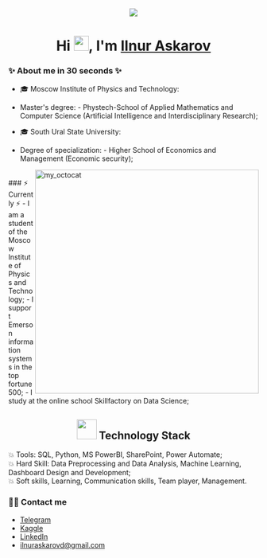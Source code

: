 <!-- <h1 align="center">Hi <img src="https://imgur.com/CTPzCrS.gif" height=30px width=30px>, I'm Aniket Kumar</h1> -->
<h1 align="center">
  <a href="https://git.io/typing-svg">
    <img src="https://readme-typing-svg.herokuapp.com/?lines=Hello,+There!+👋;Thanks+for+visiting+😊;Nice+to+meet+you!+🚀;Have+a+great+day✨&center=true&size=30">
  </a>
</h1>

<h1 align="center">Hi <img src="https://imgur.com/CTPzCrS.gif" height=30px width=30px>, I'm <a href="https://www.linkedin.com/in/ilnur-askarov/" target="_blank"> Ilnur Askarov </a></h1>

### ✨ About me in 30 seconds ✨ 
* 🎓 Moscow Institute of Physics and Technology:
- Master's degree: - Phystech-School of Applied Mathematics and Computer Science (Artificial Intelligence and Interdisciplinary Research);
* 🎓 South Ural State University:
- Degree of specialization: - Higher School of Economics and Management (Economic security);

<img src = "https://user-images.githubusercontent.com/61582763/134278937-ed33e623-b833-4565-945d-29fa43ea0b7c.gif" align = "right" alt="my_octocat" width=450px>

<!--<img align="right" alt="PNG" src="https://github.com/Anjan50/Anjan50/blob/main/Untitled%20design%20(14).png" width="400" height="400" />-->
<br>
### ⚡️ Currently ⚡️
- I am a student of the Moscow Institute of Physics and Technology;
- I support Emerson information systems in the top fortune 500;
- I study at the online school Skillfactory on Data Science;
<br>
<h2 align="center"> <img src="https://media.giphy.com/media/WUlplcMpOCEmTGBtBW/giphy.gif" width="40"> Technology Stack</h2>

:collision: Tools: SQL, Python, MS PowerBI, SharePoint, Power Automate;
<br>
:collision: Hard Skill: Data Preprocessing and Data Analysis, Machine Learning, Dashboard Design and Development;
<br>
:collision: Soft skills, Learning, Communication skills, Team player, Management.
<br>

### 🙌🏻 Contact me
- [Telegram](https://t.me/ilnuraskarov)
- [Kaggle]()
- [LinkedIn](https://www.linkedin.com/in/ilnur-askarov/)
- ilnuraskarovd@gmail.com
